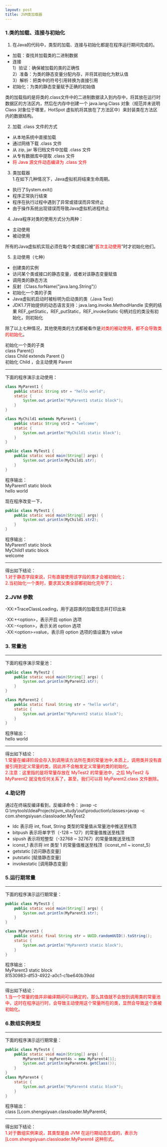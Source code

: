 ```yaml
---
layout: post
title: JVM类加载器
---
```


### 1.类的加载、连接与初始化  
1. 在Java的代码中，类型的加载、连接与初始化都是在程序运行期间完成的。 
*   加载：查找并加载类的二进制数据
*   连接  
    1）验证：确保被加载的类的正确性  
    2）准备：为类的静态变量分配内存，并将其初始化为默认值  
    3）解析：把类中的符号引用转换为直接引用
*   初始化：为类的静态变量赋予正确的初始值  

类的加载指的是将类的.class文件中的二进制数据读入到内存中，将其放在运行时数据区的方法区内，然后在内存中创建一个 java.lang.Class 对象（规范并未说明 Class 对象位于哪里，HotSpot 虚拟机将其放在了方法区中）来封装类在方法区内的数据结构。

2. 加载 .class 文件的方式  
*   从本地系统中直接加载
*   通过网络下载 .class 文件
*   从 zip, jar 等归档文件中加载 .class 文件
*   从专有数据库中提取 .class 文件
*   <font color="#FF0000">将 Java 源文件动态编译为 .class 文件</font>

3. 类加载器  
1.在如下几种情况下，Java虚拟机将结束生命周期。
*   执行了System.exit()
*   程序正常执行结束
*   程序在执行过程中遇到了异常或错误而异常终止
*   由于操作系统出现错误而导致Java虚拟机进程终止



4. Java程序对类的使用方式分为两种：
*   主动使用
*   被动使用

所有的Java虚拟机实现必须在每个类或接口被“<font color="#FF0000">首次主动使用</font>”时才初始化他们。

5. 主动使用（七种）
*   创建类的实例
*   访问某个类或接口的静态变量，或者对该静态变量赋值 
*   调用类的静态方法
*   反射（Class.forName("java.lang.String")） 
*   初始化一个类的子类
*   Java虚拟机启动时被标明为启动类的类（Java Test） 
*   JDK1.7开始提供的动态语言支持：java.lang.invoke.MethodHandle 实例的结果 REF_getStatic，REF_putStatic，REF_invokeStatic 句柄对应的类没有初始化，则初始化

除了以上七种情况，其他使用类的方式都被看作是<font color="#FF0000">对类的被动使用，都不会导致类的初始化</font>。


初始化一个类的子类  
class Parent{}  
class Child extends Parent {}  
初始化 Child ，会主动使用 Parent

----------------------------------------
下面的程序演示主动使用：

```java
class MyParent1 {
    public static String str = "hello world";
    static {
        System.out.println("MyParent1 static block");
    }
}

class MyChild1 extends MyParent1 {
    public static String str2 = "welcome";
    static {
        System.out.println("MyChild1 static block");
    }
}

public class MyTest1 {
    public static void main(String[] args) {
        System.out.println(MyChild1.str);
    }
}
```
程序输出：  
MyParent1 static block  
hello world

现在程序改变一下，
```java
public class MyTest1 {
    public static void main(String[] args) {
        System.out.println(MyChild1.str2);
    }
}
```
程序输出：  
MyParent1 static block  
MyChild1 static block  
welcome

----------------------------------------

得出如下结论：  
<font color="#FF0000">
1.对于静态字段来说，只有直接使用该字段的类才会被初始化；<br/>
2.当初始化一个类时，要求其父类全部都初始化完毕了；
</font>

### 2.JVM 参数

-XX:+TraceClassLoading，用于追踪类的加载信息并打印出来

-XX:+<option\>，表示开启 option 选项  
-XX:-<option\>，表示关闭 option 选项  
-XX:<option\>=value，表示将 option 选项的值设置为 value


### 3. 常量池
----------------------------------------

下面的程序演示常量池：
```java
public class MyTest2 {
    public static void main(String[] args) {
        System.out.println(MyParent2.str);
    }
}

class MyParent2 {
    public static final String str = "hello world";
    static {
        System.out.println("MyParent2 static block");
    }
}
```

程序输出：  
hello world

----------------------------------------

得出如下结论：  
<font color="#FF0000">
1.常量在编译阶段会存入到调用该方法所在类的常量池中,本质上，调用类并没有直接引用到定义常量的类，因此并不会触发定义常量的类的初始化。<br/>
2.注意：这里指的是将常量存放在 MyTest2 的常量池中，之后 MyTest2 与 MyParent2 就没有任何关系了，甚至，我们可以将 MyParent2.class 文件删除。
</font>

### 4.助记符 
通过在终端反编译看到，反编译命令：
javap -c
G:\mytools\IdeaProjects\jvm_study\out\production\classes>javap -c com.shengsiyuan.classloader.MyTest2

 * ldc 表示将 int, float, String 类型的常量值从常量池中推送至栈顶
 * bitpush 表示将单字节（-128 ~ 127）的常量值推送至栈顶
 * sipush 表示将短整型（-32768 ~ 32767）的常量值推送至栈顶
 * iconst_1 表示将 int 类型 1 的常量值推送至栈顶（iconst_m1 ~ iconst_5）
 * getstatic [访问静态变量]
 * putstatic [赋值静态变量]
 * invokestatic [调用静态变量]

 ### 5.运行期常量
 ----------------------------------------

下面的程序演示运行期常量：
```java
public class MyTest3 {
    public static void main(String[] args) {
        System.out.println(MyParent3.str);
    }
}

class MyParent3 {
    public static final String str = UUID.randomUUID().toString();
    static {
        System.out.println("MyParent3 static block");
    }
}
```

程序输出：  
MyParent3 static block  
81530983-df53-4922-a0c1-c1be640b39dd

----------------------------------------
得出如下结论：  
<font color="#FF0000">
1.当一个常量的值并非编译期间可以确定的，那么其值就不会放到调用类的常量池中，这时在程序运行时，会导致主动使用这个常量所在的类，显然会导致这个类被初始化。
</font>

### 6.数组实例类型
 ----------------------------------------

下面的程序演示运行期常量：
```java
public class MyTest4 {
    public static void main(String[] args) {
        MyParent4[] myParent4s = new MyParent4[1];
        System.out.println(myParent4s.getClass());
    }
}
class MyParent4 {
    static {
        System.out.println("MyParent4 static block");
    }
}
```

程序输出：  
class [Lcom.shengsiyuan.classloader.MyParent4;

----------------------------------------
得出如下结论：  
<font color="#FF0000">
1.对于数组实例来说，其类型是由 JVM 在运行期动态生成的，表示为 [Lcom.shengsiyuan.classloader.MyParent4 这种形式。
</font>